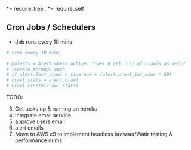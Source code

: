 *= require_tree .
*= require_self
 
## Cron Jobs / Schedulers
 
- Job runs every 10 mins
```ruby
# cron every 10 mins

# @alerts = Alert.where(active: true) # get list of crawls as well?
# iterate through each
# if alert.last_crawl < time.now + (alert.crawl_int_mins * 60)
# crawl_stats = alert.crawl
# Crawl.create(crawl_stats)
```

TODO:
<!--1. create rake tasks-->
<!--2. edit view 10/30/60 mins intervals select-->
<!--3. normalize urls method & validate-->
<!--4. edit / delete icons-->
<!--5. user_alerts view: better status, created, last crawl time, date format-->
<!--3. edit interface: better tables-->
3. Get tasks up & running on heroku
4. integrate email service
5. approve users email
6. alert emails
7. Move to AWS c9 to implement headless browser/Watir testing & performance nums